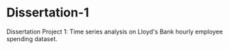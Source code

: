 # Dissertation-1
Dissertation Project 1: Time series analysis on Lloyd's Bank hourly employee spending dataset.
